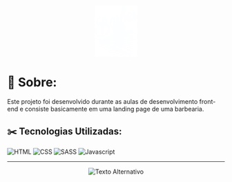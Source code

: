 <div align="center">

  <img src="https://github.com/marianasciment0/barbearia/blob/main/assets/logo.svg" alt="Logo da barbearia" width="100"/> 
  
</div>

<h1> 💇 Sobre: </h1>
Este projeto foi desenvolvido durante as aulas de desenvolvimento front-end e consiste basicamente em uma landing page de uma barbearia.

<h2> ✂️ Tecnologias Utilizadas: </h2>

![HTML](https://img.shields.io/badge/HTML5-E34F26?style=for-the-badge&logo=html5&logoColor=white)
![CSS](https://img.shields.io/badge/CSS3-1572B6?style=for-the-badge&logo=css3&logoColor=white)
![SASS](https://img.shields.io/badge/Sass-CC6699?style=for-the-badge&logo=sass&logoColor=white)
![Javascript](https://img.shields.io/badge/JavaScript-F7DF1E?style=for-the-badge&logo=javascript&logoColor=black)

---

<div align="center"
  
  ## <img src="https://github.com/marianasciment0/barbearia/blob/main/assets/demo.gif" alt="Texto Alternativo" loop>

  
</div>

